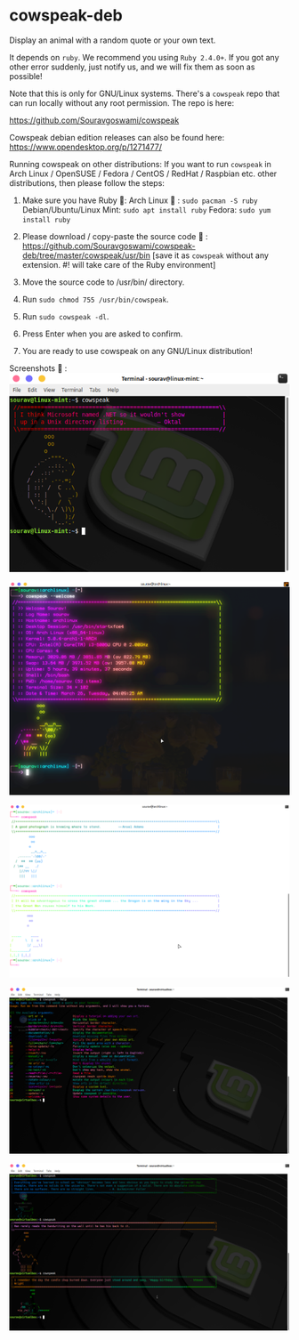 # cowspeak-deb
Display an animal with a random quote or your own text.

It depends on `ruby`. We recommend you using `Ruby 2.4.0+`.
If you got any other error suddenly, just notify us, and we will fix them as soon as possible!

Note that this is only for GNU/Linux systems. There's a `cowspeak` repo that can run locally without any root permission. The repo is here:

https://github.com/Souravgoswami/cowspeak

Cowspeak debian edition releases can also be found here:
https://www.opendesktop.org/p/1271477/


Running cowspeak on other distributions:
    If you want to run `cowspeak` in Arch Linux / OpenSUSE / Fedora / CentOS / RedHat / Raspbian etc. other distributions, then         please follow the steps:
    
   1. Make sure you have Ruby 💎:
           Arch Linux 🏹 : `sudo pacman -S ruby`
           Debian/Ubuntu/Linux Mint: `sudo apt install ruby`
           Fedora: `sudo yum install ruby`
           
   2. Please download / copy-paste the source code 📝 :
           https://github.com/Souravgoswami/cowspeak-deb/tree/master/cowspeak/usr/bin
           [save it as `cowspeak` without any extension. #! will take care of the Ruby environment]
           
   3. Move the source code to /usr/bin/ directory.
   4. Run `sudo chmod 755 /usr/bin/cowspeak`.
   5. Run `sudo cowspeak -dl`.
   6. Press Enter when you are asked to confirm.
   7. You are ready to use cowspeak on any GNU/Linux distribution!
     
 Screenshots 📸 :
 ![cowspeak](https://github.com/Souravgoswami/cowspeak-deb/blob/master/Screenshots/Screenshot_2019-01-24_23-10-28.png)
 
 ![alt cowspeak --welcome](https://github.com/Souravgoswami/cowspeak-deb/blob/master/Screenshots/xx.png)
 
 ![cowspeak](https://github.com/Souravgoswami/cowspeak-deb/blob/master/Screenshots/sss.png)
 
 ![cowspeak](https://github.com/Souravgoswami/cowspeak-deb/blob/master/Screenshots/Screenshot_2019-03-26_04-04-36.png)
 
 ![cowspeak](https://github.com/Souravgoswami/cowspeak-deb/blob/master/Screenshots/Screenshot_2019-03-26_04-04-11.png)
